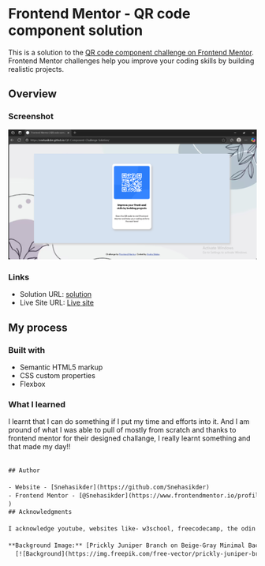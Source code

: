 # Frontend Mentor - QR code component solution

This is a solution to the [QR code component challenge on Frontend Mentor](https://www.frontendmentor.io/challenges/qr-code-component-iux_sIO_H). Frontend Mentor challenges help you improve your coding skills by building realistic projects. 


## Overview

### Screenshot

![](screenshot.png)


### Links

- Solution URL: [solution ](https://github.com/Snehasikder/QR-Component-Challenge-Solution/)
- Live Site URL: [Live site](https://snehasikder.github.io/QR-Component-Challenge-Solution/)

## My process

### Built with

- Semantic HTML5 markup
- CSS custom properties
- Flexbox



### What I learned

I learnt that I can do something if I put my time and efforts into it. And I am pround of what I was able to pull of mostly from scratch and thanks to frontend mentor for their designed challange, I really learnt something and that made my day!!

```html

## Author

- Website - [Snehasikder](https://github.com/Snehasikder)
- Frontend Mentor - [@Snehasikder](https://www.frontendmentor.io/profile/Snehasikder
)
## Acknowledgments

I acknowledge youtube, websites like- w3school, freecodecamp, the odin project for helping me on this journey to learning something new. Arigatogozaimasu!!!

**Background Image:** [Prickly Juniper Branch on Beige-Gray Minimal Background](https://www.freepik.com/free-photos-vectors/minimal-background) by Freepik  
  [![Background](https://img.freepik.com/free-vector/prickly-juniper-branch-beige-gray-minimal-background_53876-113047.jpg)](https://www.freepik.com/free-photos-vectors/minimal-background)
